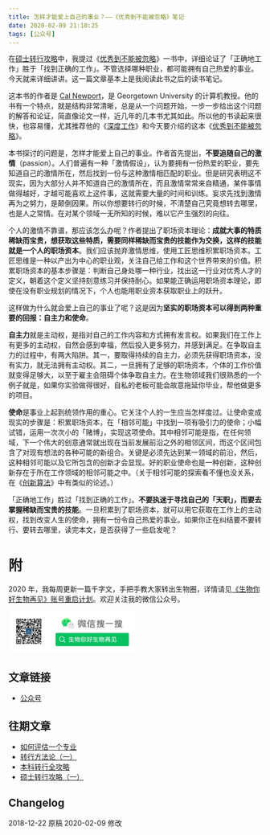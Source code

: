 ```yaml
---
title: 怎样才能爱上自己的事业？——《优秀到不能被忽略》笔记
date: 2020-02-09 21:10:25
tags: [公众号]
---
```


在[硕士转行攻略](https://www.biobyelogy.com/2020/02/03/how-to-change-career-for-master-students/)中，我提过《[优秀到不能被忽略](https://book.douban.com/subject/26781120/)》一书中，详细论证了「正确地工作」胜于「找到正确的工作」。不管选择哪种职业，都可能拥有自己热爱的事业。今天就来详细讲讲。这一篇文章基本上是我阅读此书之后的读书笔记。

这本书的作者是 [Cal Newport](https://www.calnewport.com/)，是 Georgetown University 的计算机教授。他的书有一个特点，就是结构非常清晰，总是从一个问题开始，一步一步给出这个问题的解答和论证，简直像论文一样，近几年的几本书尤其如此。所以他的书读起来很快，也容易懂，尤其推荐他的《[深度工作](https://book.douban.com/subject/27056409/)》和今天要介绍的这本《[优秀到不能被忽略](https://book.douban.com/subject/26781120/)》。

本书探讨的问题是，怎样才能爱上自己的事业。作者首先提出，**不要追随自己的激情**（passion）。人们普遍有一种「激情假设」，认为要拥有一份热爱的职业，要先知道自己的激情所在，然后找到一份与这种激情相匹配的职业。但是研究表明这不现实，因为大部分人并不知道自己的激情所在，而且激情常常来自精通，某件事情做得越好，才越可能喜欢上这件事，这就需要大量的时间和训练。妄求先找到激情再为之努力，是颠倒因果。所以你想要转行的时候，不清楚自己究竟想转去哪里，也是人之常情。在对某个领域一无所知的时候，难以它产生强烈的向往。

个人的激情不靠谱，那应该怎么办呢？作者提出了职场资本理论：**成就大事的特质稀缺而宝贵，想获取这些特质，需要同样稀缺而宝贵的技能作为交换，这样的技能就是一个人的职场资本**。我们应该抛弃激情思维，使用工匠思维积累职场资本。工匠思维是一种以产出为中心的职业观，关注自己给工作和这个世界带来的价值。积累职场资本的基本步骤是：判断自己身处哪一种行业，找出这一行业对优秀人才的定义，朝着这个定义坚持刻意练习并保持耐心。如果能正确运用职场资本理论，即使在没有职业规划的情况下，个人也能用职业资本获取职业上的跃升。

这样做为什么就会爱上自己的事业了呢？这是因为**坚实的职场资本可以得到两种重要的回报：自主力和使命**。

**自主力**就是主动权，是指对自己的工作内容和方式拥有发言权。如果我们在工作上有更多的主动权，自然会感到幸福，然后投入更多努力，并感到满足。在争取自主力的过程中，有两大陷阱。其一，要取得持续的自主力，必须先获得职场资本，没有实力，就无法拥有主动权。其二，一旦拥有了足够的职场资本，个体的工作价值就变得足够大，以至于雇主会阻碍个体争取自主力。在生物领域我们很熟悉的一个例子就是，如果你实验做得很好，自私的老板可能会故意拖延你毕业，帮他做更多的项目。

**使命**是事业上起到统领作用的重心。它关注个人的一生应当怎样度过。让使命变成现实的步骤是：积累职场资本，在「相邻可能」中找到一项有吸引力的使命；小幅试错，运用一次次小的「赌博」，实现这项使命。其中相邻可能是指，在任何领域，下一个伟大的创意通常就出现在当前发展前沿之外的相邻区间，而这个区间包含了对现有想法的各种可能的新组合。关键是必须先达到某一领域的前沿，然后，这种相邻可能以及它所包含的创新才会显现。好的职业使命也是一种创新，这种创新存在于所在工作领域的相邻可能之中。（关于相邻可能的探索看不懂也没关系，在《[创新算法](https://book.douban.com/subject/3354596/)》中有类似的论述。）

「正确地工作」胜过「找到正确的工作」。**不要执迷于寻找自己的「天职」，而要去掌握稀缺而宝贵的技能**。一旦积累到了职场资本，就可以用它获取在工作上的主动权，找到改变人生的使命，拥有一份令自己热爱的事业。如果你正在纠结要不要转行、要转去哪里，读完本文，是否获得了一些启发呢？

# 附

2020 年，我每周更新一篇千字文，手把手教大家转出生物圈，详情请见[《生物你好生物再见》账号重启计划](https://www.biobyelogy.com/2019/12/22/reboot-of-biobyelogy/)。欢迎关注我的微信公众号。

<img src="/images/biobyelogy-qrcode.png" width="50%">

## 文章链接
- [公众号](https://mp.weixin.qq.com/s/KIhG9wUq-otjLs7W1Ox7Wg)

## 往期文章
- [如何评估一个专业](https://www.biobyelogy.com/2019/12/29/how-to-evaluate-a-major/)
- [转行方法论（一）](https://www.biobyelogy.com/2020/01/12/principles-in-biobyelogy/)
- [本科转行全攻略](https://www.biobyelogy.com/2020/01/04/how-to-change-career-for-undergraduates/)
- [硕士转行攻略（一）](https://www.biobyelogy.com/2020/02/03/how-to-change-career-for-master-students/)

## Changelog
2018-12-22 原稿
2020-02-09 修改
